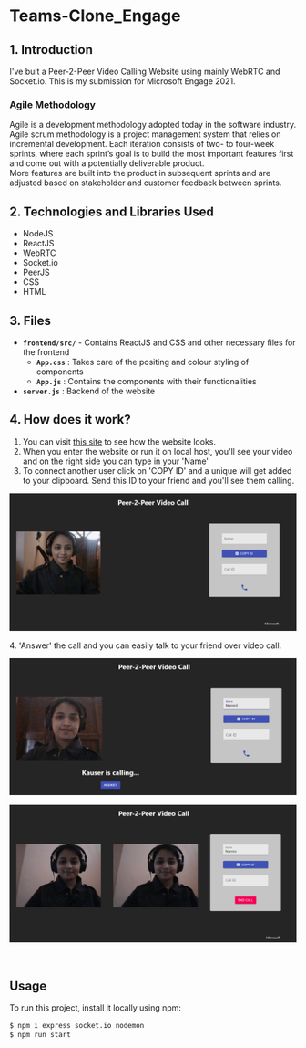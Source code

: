 # Teams-Clone_Engage

## 1. Introduction

I've buit a Peer-2-Peer Video Calling Website using mainly WebRTC and Socket.io. 
This is my submission for Microsoft Engage 2021.
### Agile Methodology
Agile is a development methodology adopted today in the software industry. <br />Agile scrum methodology is a project management system that relies on incremental development. Each iteration consists of two- to four-week sprints, where each sprint’s goal is to build the most important features first and come out with a potentially deliverable product. <br />More features are built into the product in subsequent sprints and are adjusted based on stakeholder and customer feedback between sprints.

## 2. Technologies and Libraries Used

* NodeJS
* ReactJS
* WebRTC
* Socket.io
* PeerJS
* CSS
* HTML

## 3. Files
* **`frontend/src/`** - Contains ReactJS and CSS and other necessary files for the frontend
   * **`App.css`** : Takes care of the positing and colour styling of components
   * **`App.js`** : Contains the components with their functionalities
* **`server.js`** : Backend of the website

## 4. How does it work?
1. You can visit [this site](https://nazee-clone.netlify.app/) to see how the website looks.
2. When you enter the website or run it on local host, you'll see your video and on the right side you can type in your 'Name'
3. To connect another user click on 'COPY ID' and a unique will get added to your clipboard. Send this ID to your friend and you'll see them calling.
<p>
<img src="https://github.com/narmin24/Teams-Clone_Engage/blob/main/website.png"> 
 </p> 
4. 'Answer' the call and you can easily talk to your friend over video call.
<p>
<img src="https://github.com/narmin24/Teams-Clone_Engage/blob/main/calling.png"> 
 </p> 
 <p>
<img src="https://github.com/narmin24/Teams-Clone_Engage/blob/main/Call_connected.png"> 
 </p> 
<br />

## Usage
To run this project, install it locally using npm:
```
$ npm i express socket.io nodemon
$ npm run start
```
